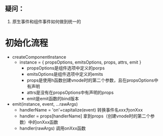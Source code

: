 ## 疑问：
1. 原生事件和组件事件如何做到统一的


# 初始化流程
- createComponentInstance
  - instance = { propsOptions, emitsOptions, props, attrs, emit }
    - propsOptions是组件选项中定义的porps
    - emitsOptions是组件选项中定义的emits
    - props是使用h函数创建vnode时的第二个参数，且在propsOptions中有声明
    - attrs是没有在propsOptions中有声明的props
    - emit是emit函数的bind版本
- emit(instance, event, ...rawArgs)
  - handlerName = 'on'+capitalize(event)           转换事件名xxx为onXxx
  - handler = props[handlerName]                   拿到props（创建vnode时的第二个参数）中的onXxx函数
  - handler(rawArgs)                               调用onXxx函数

